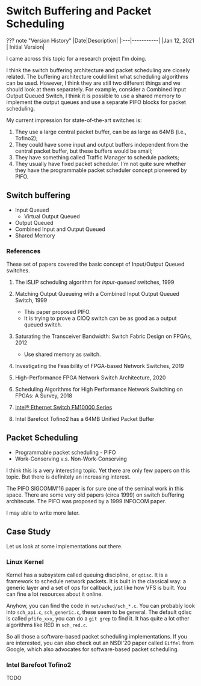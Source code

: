 # Switch Buffering and Packet Scheduling

??? note "Version History"
	|Date|Description|
	|:---|-----------|
	|Jan 12, 2021 | Initial Version|

I came across this topic for a research project I'm doing.

I think the switch buffering architecture and packet scheduling
are closely related. The buffering architecture could limit
what scheduling algorithms can be used.
However, I think they are still two different things
and we should look at them separately.
For example, consider a Combined Input Output Queued Switch,
I think it is possible to use a shared memory to implement
the output queues and use a separate PIFO blocks for packet scheduling.

My current impression for state-of-the-art switches is:
1) They use a large central packet buffer, can be as large as 64MB (i.e., Tofino2);
2) They could have some input and output buffers independent from the central packet buffer,
but these buffers would be small;
3) They have something called Traffic Manager to schedule packets;
4) They usually have fixed packet scheduler. I'm not quite sure whether
they have the programmable packet scheduler concept pioneered by PIFO.


## Switch buffering

- Input Queued
    - Virtual Output Queued
- Output Queued
- Combined Input and Output Queued
- Shared Memory

### References

These set of papers covered the basic concept of Input/Output Queued switches.

1. The iSLIP scheduling algorithm for *input-queued* switches, 1999
2. Matching Output Queueing with a Combined Input Output Queued Switch, 1999
    - This paper proposed PIFO.
    - It is trying to prove a CIOQ switch can be as good as a output queued switch.
3. Saturating the Transceiver Bandwidth: Switch Fabric Design on FPGAs, 2012
    - Use shared memory as switch.
4. Investigating the Feasibility of FPGA-based Network Switches, 2019
5. High-Performance FPGA Network Switch Architecture, 2020
6. Scheduling Algorithms for High Performance Network Switching on FPGAs: A Survey, 2018

1. [Intel® Ethernet Switch FM10000 Series](https://www.intel.com/content/www/us/en/design/products-and-solutions/networking-and-io/ethernet-switch-fm10000-series/technical-library.html?grouping=EMT_Content%20Type&sort=title:asc)
2. Intel Barefoot Tofino2 has a 64MB Unified Packet Buffer 

## Packet Scheduling

- Programmable packet scheduling - PIFO
- Work-Conserving v.s. Non-Work-Conserving

I think this is a very interesting topic. Yet there are
only few papers on this topic. But there is definitely an
increasing interest.

The PIFO SIGCOMM'16 paper is for sure one of the seminal work in this space. There are some very old papers (circa 1999) on switch buffering architecute. The PIFO was proposed by a 1999 INFOCOM paper.

I may able to write more later.

## Case Study

Let us look at some implementations out there.

### Linux Kernel

Kernel has a subsystem called queuing discipline, or `qdisc`.
It is a framework to schedule network packets.
It is built in the classical way: a generic layer and a set of ops for callback,
just like how VFS is built.
You can fine a lot resources about it online.

Anyhow, you can find the code in `net/sched/sch_*.c`.
You can probably look into `sch_api.c`, `sch_generic.c`, these seem to be general.
The default qdisc is called `pfifo_xxx`, you can do a `git grep` to find it.
It has quite a lot other algorithms like RED in `sch_red.c`.

So all those a software-based packet scheduling implementations.
If you are interested, you can also check out an NSDI'20 paper called `Eiffel`
from Google, which also advocates for software-based packet scheduling.

### Intel Barefoot Tofino2
TODO
